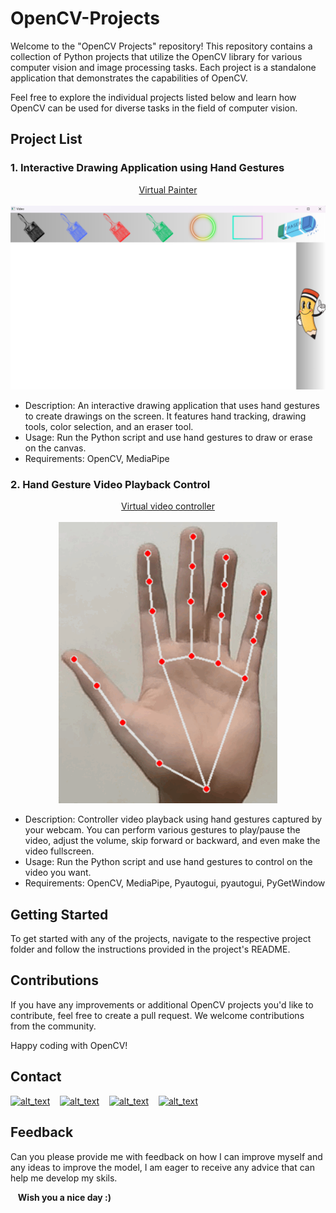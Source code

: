 # OpenCV-Projects

Welcome to the "OpenCV Projects" repository! This repository contains a collection of Python projects that utilize the OpenCV library for various computer vision and image processing tasks. Each project is a standalone application that demonstrates the capabilities of OpenCV.

Feel free to explore the individual projects listed below and learn how OpenCV can be used for diverse tasks in the field of computer vision.

## Project List

### 1. Interactive Drawing Application using Hand Gestures

<div align="center">
  <a href="./Virtual%20Painter">Virtual Painter</a>
</div>
<br>
<div align="center">
<img src="https://github.com/Bassem-2000/OpenCV-Projects/blob/main/Virtual%20Painter/frame.png?raw=true">
</div>

- Description: An interactive drawing application that uses hand gestures to create drawings on the screen. It features hand tracking, drawing tools, color selection, and an eraser tool.
- Usage: Run the Python script and use hand gestures to draw or erase on the canvas.
- Requirements: OpenCV, MediaPipe

### 2. Hand Gesture Video Playback Control

<div align="center">
  <a href="./Virtual%20video%20Controller">Virtual video controller </a>
</div>
<br>
<div align="center">
<img src="https://github.com/Bassem-2000/OpenCV-Projects/blob/main/Virtual%20video%20Controller/Pic.gif?raw=true">
</div>

- Description: Controller video playback using hand gestures captured by your webcam. You can perform various gestures to play/pause the video, adjust the volume, skip forward or backward, and even make the video fullscreen.
- Usage: Run the Python script and use hand gestures to control on the video you want.
- Requirements: OpenCV, MediaPipe, Pyautogui, pyautogui, PyGetWindow

## Getting Started

To get started with any of the projects, navigate to the respective project folder and follow the instructions provided in the project's README.

## Contributions

If you have any improvements or additional OpenCV projects you'd like to contribute, feel free to create a pull request. We welcome contributions from the community.

Happy coding with OpenCV!

## Contact

[<img alt="alt_text" width="30px" src="https://cdn2.iconfinder.com/data/icons/social-media-2285/512/1_Whatsapp2_colored_svg-512.png" />](https://wa.me/+201006491306)
&nbsp;&nbsp;
[<img alt="alt_text" width="30px" src="https://cdn2.iconfinder.com/data/icons/social-media-2285/512/1_Linkedin_unofficial_colored_svg-512.png" />](https://www.linkedin.com/in/bassem-ahmed-ahmed/)
&nbsp;&nbsp;
[<img alt="alt_text" width="30px" src="https://cdn4.iconfinder.com/data/icons/social-media-logos-6/512/112-gmail_email_mail-256.png" />](mailto:bassemahmed.am@gmail.com)
&nbsp;&nbsp;
[<img alt="alt_text" width="30px" src="https://cdn2.iconfinder.com/data/icons/social-media-2285/512/1_Facebook2_colored_svg-512.png" />](https://www.facebook.com/bassem.ahmed.7712/)


## Feedback

Can you please provide me with feedback on how I can improve myself and any ideas to improve the model, I am eager to receive any advice that can help me develop my skils.

&nbsp;&nbsp;
**Wish you a nice day :)**

